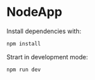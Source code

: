 # NodeApp

Install dependencies with:
```sh
npm install
```



Strart in development mode:
```sh
npm run dev
```

